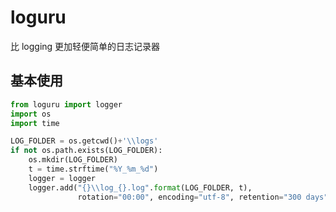 # loguru

比 logging 更加轻便简单的日志记录器

## 基本使用

```python
from loguru import logger
import os
import time

LOG_FOLDER = os.getcwd()+'\\logs'
if not os.path.exists(LOG_FOLDER):
    os.mkdir(LOG_FOLDER)
    t = time.strftime("%Y_%m_%d")
    logger = logger
    logger.add("{}\\log_{}.log".format(LOG_FOLDER, t),
               rotation="00:00", encoding="utf-8", retention="300 days")

```


